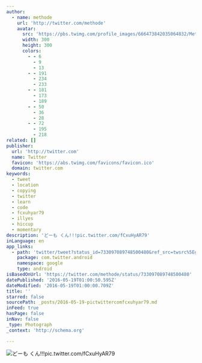 ```yaml
---
author:
  - name: methode
    url: 'http://twitter.com/methode'
    avatar:
      src: 'https://pbs.twimg.com/profile_images/666473842035064832/Metft2sg_400x400.jpg'
      width: 300
      height: 300
      colors:
        - - 6
          - 9
          - 13
        - - 191
          - 234
          - 233
        - - 181
          - 173
          - 189
        - - 50
          - 36
          - 28
        - - 72
          - 195
          - 218
related: []
publisher:
  url: 'http://twitter.com'
  name: Twitter
  favicon: 'https://abs.twimg.com/favicons/favicon.ico'
  domain: twitter.com
keywords:
  - tweet
  - location
  - copying
  - twitter
  - learn
  - code
  - fcxuhyar79
  - illyes
  - hiccup
  - momentary
description: 'どーも くん!!!pic.twitter.com/fCxuHyAR79'
inLanguage: en
app_links:
  - path: 'twitter/tweet?status_id=733097089748500480&ref_src=twsrc%5Egoogle%7Ctwcamp%5Eandroidseo%7Ctwgr%5Estatus%7Ctwterm%5E733097089748500480'
    package: com.twitter.android
    namespace: google
    type: android
isBasedOnUrl: 'https://twitter.com/methode/status/733097089748500480'
datePublished: '2016-05-19T01:00:50.595Z'
dateModified: '2016-05-19T01:00:00.709Z'
title: ''
starred: false
sourcePath: _posts/2016-05-19-pictwittercomfcxuhyar79.md
inFeed: true
hasPage: false
inNav: false
_type: Photograph
_context: 'http://schema.org'

---
```

![どーも くん!!!pic.twitter.com/fCxuHyAR79](https://pbs.twimg.com/media/Cix7536UgAAk6ex.jpg:large)